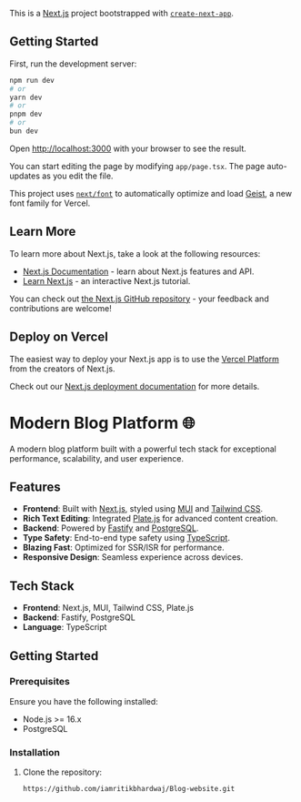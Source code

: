 This is a [Next.js](https://nextjs.org) project bootstrapped with [`create-next-app`](https://nextjs.org/docs/app/api-reference/cli/create-next-app).

## Getting Started

First, run the development server:

```bash
npm run dev
# or
yarn dev
# or
pnpm dev
# or
bun dev
```

Open [http://localhost:3000](http://localhost:3000) with your browser to see the result.

You can start editing the page by modifying `app/page.tsx`. The page auto-updates as you edit the file.

This project uses [`next/font`](https://nextjs.org/docs/app/building-your-application/optimizing/fonts) to automatically optimize and load [Geist](https://vercel.com/font), a new font family for Vercel.

## Learn More

To learn more about Next.js, take a look at the following resources:

- [Next.js Documentation](https://nextjs.org/docs) - learn about Next.js features and API.
- [Learn Next.js](https://nextjs.org/learn) - an interactive Next.js tutorial.

You can check out [the Next.js GitHub repository](https://github.com/vercel/next.js) - your feedback and contributions are welcome!

## Deploy on Vercel

The easiest way to deploy your Next.js app is to use the [Vercel Platform](https://vercel.com/new?utm_medium=default-template&filter=next.js&utm_source=create-next-app&utm_campaign=create-next-app-readme) from the creators of Next.js.

Check out our [Next.js deployment documentation](https://nextjs.org/docs/app/building-your-application/deploying) for more details.

# Modern Blog Platform 🌐  
A modern blog platform built with a powerful tech stack for exceptional performance, scalability, and user experience.  

## Features  
- **Frontend**: Built with [Next.js](https://nextjs.org/), styled using [MUI](https://mui.com/) and [Tailwind CSS](https://tailwindcss.com/).  
- **Rich Text Editing**: Integrated [Plate.js](https://platejs.dev/) for advanced content creation.  
- **Backend**: Powered by [Fastify](https://www.fastify.io/) and [PostgreSQL](https://www.postgresql.org/).  
- **Type Safety**: End-to-end type safety using [TypeScript](https://www.typescriptlang.org/).  
- **Blazing Fast**: Optimized for SSR/ISR for performance.  
- **Responsive Design**: Seamless experience across devices.  

## Tech Stack  
- **Frontend**: Next.js, MUI, Tailwind CSS, Plate.js  
- **Backend**: Fastify, PostgreSQL  
- **Language**: TypeScript 

## Getting Started  

### Prerequisites  
Ensure you have the following installed:  
- Node.js >= 16.x  
- PostgreSQL  

### Installation  

1. Clone the repository:  
   ```bash
   https://github.com/iamritikbhardwaj/Blog-website.git

